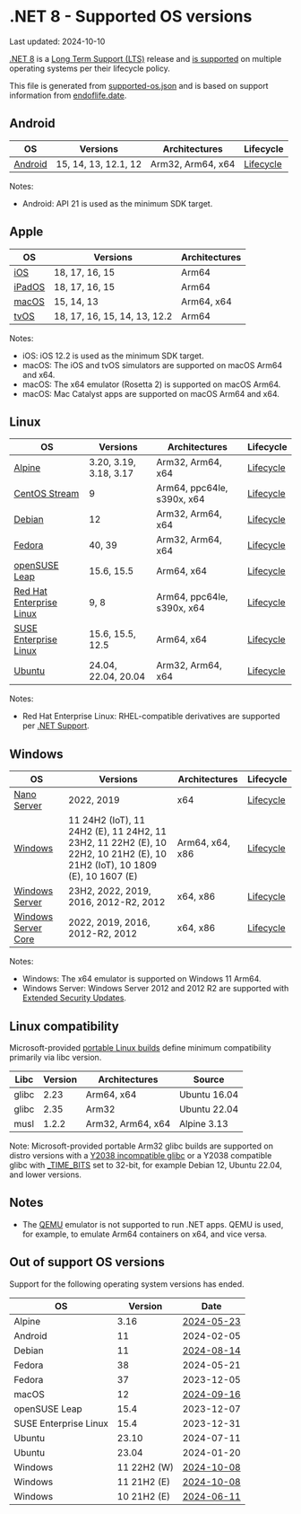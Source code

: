 # .NET 8 - Supported OS versions

Last updated: 2024-10-10

[.NET 8](README.md) is a [Long Term Support (LTS)](../../release-policies.md) release and [is supported](../../support.md) on multiple operating systems per their lifecycle policy.

This file is generated from [supported-os.json](supported-os.json) and is based on support information from [endoflife.date](https://endoflife.date/).

## Android

OS                              | Versions                    | Architectures         | Lifecycle
------------------------------- | --------------------------- | --------------------- | ----------------------
[Android][0]                    | 15, 14, 13, 12.1, 12        | Arm32, Arm64, x64     | [Lifecycle][1]

Notes:

* Android: API 21 is used as the minimum SDK target.

[0]: https://www.android.com/
[1]: https://support.google.com/android

## Apple

OS                              | Versions                    | Architectures
------------------------------- | --------------------------- | ----------------------
[iOS][2]                        | 18, 17, 16, 15              | Arm64
[iPadOS][3]                     | 18, 17, 16, 15              | Arm64
[macOS][4]                      | 15, 14, 13                  | Arm64, x64
[tvOS][5]                       | 18, 17, 16, 15, 14, 13, 12.2 | Arm64

Notes:

* iOS: iOS 12.2 is used as the minimum SDK target.
* macOS: The iOS and tvOS simulators are supported on macOS Arm64 and x64.
* macOS: The x64 emulator (Rosetta 2) is supported on macOS Arm64.
* macOS: Mac Catalyst apps are supported on macOS Arm64 and x64.

[2]: https://developer.apple.com/ios/
[3]: https://developer.apple.com/ipados/
[4]: https://developer.apple.com/macos/
[5]: https://developer.apple.com/tvos/

## Linux

OS                              | Versions                    | Architectures         | Lifecycle
------------------------------- | --------------------------- | --------------------- | ----------------------
[Alpine][6]                     | 3.20, 3.19, 3.18, 3.17      | Arm32, Arm64, x64     | [Lifecycle][7]
[CentOS Stream][8]              | 9                           | Arm64, ppc64le, s390x, x64 | [Lifecycle][9]
[Debian][10]                    | 12                          | Arm32, Arm64, x64     | [Lifecycle][11]
[Fedora][12]                    | 40, 39                      | Arm32, Arm64, x64     | [Lifecycle][13]
[openSUSE Leap][14]             | 15.6, 15.5                  | Arm64, x64            | [Lifecycle][15]
[Red Hat Enterprise Linux][16]  | 9, 8                        | Arm64, ppc64le, s390x, x64 | [Lifecycle][17]
[SUSE Enterprise Linux][18]     | 15.6, 15.5, 12.5            | Arm64, x64            | [Lifecycle][19]
[Ubuntu][20]                    | 24.04, 22.04, 20.04         | Arm32, Arm64, x64     | [Lifecycle][21]

Notes:

* Red Hat Enterprise Linux: RHEL-compatible derivatives are supported per [.NET Support](../../support.md).

[6]: https://alpinelinux.org/
[7]: https://alpinelinux.org/releases/
[8]: https://centos.org/
[9]: https://www.centos.org/cl-vs-cs/
[10]: https://www.debian.org/
[11]: https://wiki.debian.org/DebianReleases
[12]: https://fedoraproject.org/
[13]: https://fedoraproject.org/wiki/End_of_life
[14]: https://www.opensuse.org/
[15]: https://en.opensuse.org/Lifetime
[16]: https://access.redhat.com/
[17]: https://access.redhat.com/support/policy/updates/errata/
[18]: https://www.suse.com/
[19]: https://www.suse.com/lifecycle/
[20]: https://ubuntu.com/
[21]: https://wiki.ubuntu.com/Releases

## Windows

OS                              | Versions                    | Architectures         | Lifecycle
------------------------------- | --------------------------- | --------------------- | ----------------------
[Nano Server][22]               | 2022, 2019                  | x64                   | [Lifecycle][23]
[Windows][24]                   | 11 24H2 (IoT), 11 24H2 (E), 11 24H2, 11 23H2, 11 22H2 (E), 10 22H2, 10 21H2 (E), 10 21H2 (IoT), 10 1809 (E), 10 1607 (E) | Arm64, x64, x86 | [Lifecycle][25]
[Windows Server][26]            | 23H2, 2022, 2019, 2016, 2012-R2, 2012 | x64, x86    | [Lifecycle][23]
[Windows Server Core][22]       | 2022, 2019, 2016, 2012-R2, 2012 | x64, x86          | [Lifecycle][23]

Notes:

* Windows: The x64 emulator is supported on Windows 11 Arm64.
* Windows Server: Windows Server 2012 and 2012 R2 are supported with [Extended Security Updates](https://learn.microsoft.com/windows-server/get-started/extended-security-updates-overview).

[22]: https://learn.microsoft.com/virtualization/windowscontainers/manage-containers/container-base-images
[23]: https://learn.microsoft.com/windows-server/get-started/windows-server-release-info
[24]: https://www.microsoft.com/windows/
[25]: https://support.microsoft.com/help/13853/windows-lifecycle-fact-sheet
[26]: https://www.microsoft.com/windows-server

## Linux compatibility

Microsoft-provided [portable Linux builds](../../linux.md) define minimum compatibility primarily via libc version.

Libc            | Version | Architectures         | Source
--------------- | ------- | --------------------- | --------------
glibc           | 2.23    | Arm64, x64            | Ubuntu 16.04
glibc           | 2.35    | Arm32                 | Ubuntu 22.04
musl            | 1.2.2   | Arm32, Arm64, x64     | Alpine 3.13

Note: Microsoft-provided portable Arm32 glibc builds are supported on distro versions with a [Y2038 incompatible glibc](https://github.com/dotnet/core/discussions/9285) or a Y2038 compatible glibc with [_TIME_BITS](https://www.gnu.org/software/libc/manual/html_node/Feature-Test-Macros.html) set to 32-bit, for example Debian 12, Ubuntu 22.04, and lower versions.

## Notes

* The [QEMU](https://www.qemu.org/) emulator is not supported to run .NET apps. QEMU is used, for example, to emulate Arm64 containers on x64, and vice versa.

## Out of support OS versions

Support for the following operating system versions has ended.

OS                      | Version       | Date
----------------------- | ------------- | ----------------------
Alpine                  | 3.16          | [2024-05-23](https://alpinelinux.org/posts/Alpine-3.16.9-3.17.7-3.18.6-released.html)
Android                 | 11            | 2024-02-05
Debian                  | 11            | [2024-08-14](https://lists.debian.org/debian-release/2024/06/msg00700.html)
Fedora                  | 38            | 2024-05-21
Fedora                  | 37            | 2023-12-05
macOS                   | 12            | [2024-09-16](https://support.apple.com/HT212585)
openSUSE Leap           | 15.4          | 2023-12-07
SUSE Enterprise Linux   | 15.4          | 2023-12-31
Ubuntu                  | 23.10         | 2024-07-11
Ubuntu                  | 23.04         | 2024-01-20
Windows                 | 11 22H2 (W)   | [2024-10-08](https://learn.microsoft.com/windows/release-health/windows11-release-information)
Windows                 | 11 21H2 (E)   | [2024-10-08](https://learn.microsoft.com/windows/release-health/windows11-release-information)
Windows                 | 10 21H2 (E)   | [2024-06-11](https://learn.microsoft.com/lifecycle/products/windows-10-enterprise-and-education)
